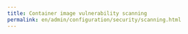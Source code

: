 ```yaml
---
title: Container image vulnerability scanning
permalink: en/admin/configuration/security/scanning.html
---
```



